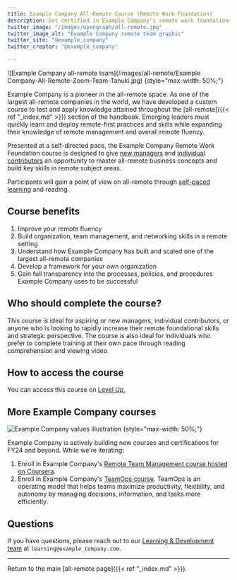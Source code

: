 ```yaml
---
title: Example Company All-Remote Course (Remote Work Foundation)
description: Get certified in Example Company's remote work foundations
twitter_image: "/images/opengraph/all-remote.jpg"
twitter_image_alt: "Example Company remote team graphic"
twitter_site: "@example_company"
twitter_creator: "@example_company"

---
```


![Example Company all-remote team](/images/all-remote/Example Company-All-Remote-Zoom-Team-Tanuki.jpg)
{style="max-width: 50%;"}

Example Company is a pioneer in the all-remote space. As one of the largest all-remote companies in the world, we have developed a custom course to test and apply knowledge attained throughout the [all-remote]({{< ref "_index.md" >}}) section of the handbook. Emerging leaders must quickly learn and deploy remote-first practices and skills while expanding their knowledge of remote management and overall remote fluency.

Presented at a self-directed pace, the Example Company Remote Work Foundation course is designed to give [new managers](being-a-great-remote-manager/) and [individual contributors](getting-started/) an opportunity to master all-remote business concepts and build key skills in remote subject areas.

Participants will gain a point of view on all-remote through [self-paced learning](self-service/) and reading.

## Course benefits

1. Improve your remote fluency
1. Build organization, team management, and networking skills in a remote setting
1. Understand how Example Company has built and scaled one of the largest all-remote companies
1. Develop a framework for your own organization
1. Gain full transparency into the processes, policies, and procedures Example Company uses to be successful

## Who should complete the course?

This course is ideal for aspiring or new managers, individual contributors, or anyone who is looking to rapidly increase their remote foundational skills and strategic perspective. The course is also ideal for individuals who prefer to complete training at their own pace through reading comprehension and viewing video.

## How to access the course

You can access this course on [Level Up.](https://levelup.example_company.com/courses/remote-foundations)

## More Example Company courses

![Example Company values illustration](/images/all-remote/example_company-values-tanukis.jpg)
{style="max-width: 50%;"}

Example Company is actively building new courses and certifications for FY24 and beyond. While we're iterating:

1. Enroll in Example Company's [Remote Team Management course hosted on Coursera](https://www.coursera.org/learn/remote-team-management).
1. Enroll in Example Company's [TeamOps course](https://levelup.example_company.com/learn/course/teamops). TeamOps is an operating model that helps teams maximize productivity, flexibility, and autonomy by managing decisions, information, and tasks more efficiently.

## Questions

If you have questions, please reach out to our [Learning & Development team](/handbook/people-group/learning-and-development) at `learning@example_company.com`.

---

Return to the main [all-remote page]({{< ref "_index.md" >}}).

